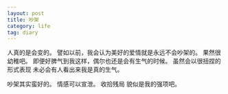 ```yaml
---
layout: post
title: 吵架
category: life
tag: diary
---
```



人真的是会变的。
譬如以前，我会认为美好的爱情就是永远不会吵架的。
果然很幼稚吧。
即便好脾气到我这样，偶尔也还是会有生气的时候。
虽然会以很扭捏的形式表现 未必会有人看出来我是真的生气。

吵架其实蛮好的。
情感可以宣泄。
收拾残局 貌似是我的强项吧。
